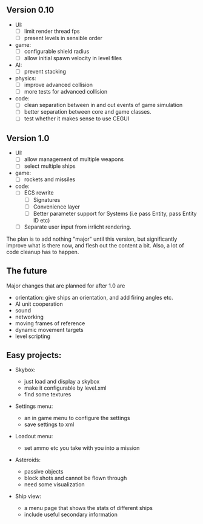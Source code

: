 ## Version 0.10
  * UI:
    - [ ] limit render thread fps
    - [ ] present levels in sensible order
  * game:
    - [ ] configurable shield radius
    - [ ] allow initial spawn velocity in level files
  * AI:
    - [ ] prevent stacking
  * physics:
    - [ ] improve advanced collision
    - [ ] more tests for advanced collision
  * code:
    - [ ] clean separation between in and out events 
            of game simulation
    - [ ] better separation between core and game classes.
    - [ ] test whether it makes sense to use CEGUI
    
## Version 1.0
  * UI:
    - [ ] allow management of multiple weapons
    - [ ] select multiple ships
  * game:
    - [ ] rockets and missiles 
  * code:
    - [ ] ECS rewrite
      + [ ] Signatures
      + [ ] Convenience layer
      + [ ] Better parameter support for Systems (i.e 
         pass Entity, pass Entity ID etc)
    - [ ] Separate user input from irrlicht rendering.

The plan is to add nothing "major" until this version, 
but significantly improve what is there now, and flesh out 
the content a bit. Also, a lot of code cleanup has to happen.

## The future
Major changes that are planned for after 1.0 are
 * orientation: give ships an orientation, and add firing 
    angles etc.
 * AI unit cooperation 
 * sound
 * networking
 * moving frames of reference
 * dynamic movement targets
 * level scripting


## Easy projects:
* Skybox:
  - just load and display a skybox
  - make it configurable by level.xml
  - find some textures

* Settings menu:
  - an in game menu to configure the settings
  - save settings to xml  

* Loadout menu:
  - set ammo etc you take with you into a mission
  
* Asteroids:
  - passive objects
  - block shots and cannot be flown through
  - need some visualization

* Ship view:
  - a menu page that shows the stats of different ships
  - include useful secondary information

